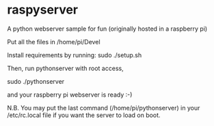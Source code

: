 # raspyserver
A python webserver sample for fun (originally hosted in a raspberry pi)

Put all the files in /home/pi/Devel

Install requirements by running:
sudo ./setup.sh 

Then, run pythonserver with root access, 

sudo ./pythonserver

and your raspberry pi webserver is ready :-)

N.B. You may put the last command (/home/pi/pythonserver) in your /etc/rc.local file if you want the server to load on boot.
